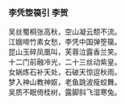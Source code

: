 ### 李凭箜篌引  李贺  
吴丝蜀桐张高秋，空山凝云颓不流。  
江娥啼竹素女愁，李凭中国弹箜篌。  
昆山玉碎凤凰叫，芙蓉泣露香兰笑。  
十二门前融冷光，二十三丝动紫皇。  
女娲炼石补天处，石破天惊逗秋雨。  
梦入神山教神妪，老鱼跳波瘦蛟舞。  
吴质不眠倚桂树，露脚斜飞湿寒兔。    


